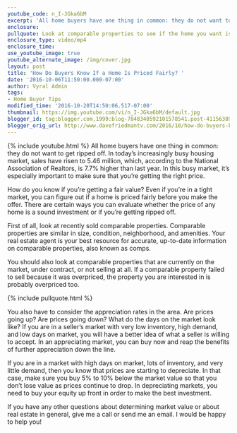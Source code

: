 ```yaml
---
youtube_code: n_I-JGka6bM
excerpt: 'All home buyers have one thing in common: they do not want to get ripped off. Luckily, there are a few ways you can tell if a home is priced fairly.'
enclosure:
pullquote: Look at comparable properties to see if the home you want is priced fairly.
enclosure_type: video/mp4
enclosure_time:
use_youtube_image: true
youtube_alternate_image: /img/cover.jpg
layout: post
title: 'How Do Buyers Know If a Home Is Priced Fairly? '
date: '2016-10-06T11:50:00.000-07:00'
author: Vyral Admin
tags:
- Home Buyer Tips
modified_time: '2016-10-20T14:50:06.517-07:00'
thumbnail: https://img.youtube.com/vi/n_I-JGka6bM/default.jpg
blogger_id: tag:blogger.com,1999:blog-7848340592101578541.post-4115638942157172782
blogger_orig_url: http://www.davefriedmantv.com/2016/10/how-do-buyers-know-if-home-is-priced.html
---
```

{% include youtube.html %}
All home buyers have one thing in common: they do not want to get ripped off. In today’s increasingly busy housing market, sales have risen to 5.46 million, which, according to the National Association of Realtors, is 7.7% higher than last year. In this busy market, it’s especially important to make sure that you’re getting the right price.

How do you know if you’re getting a fair value? Even if you’re in a tight market, you can figure out if a home is priced fairly before you make the offer. There are certain ways you can evaluate whether the price of any home is a sound investment or if you’re getting ripped off.

First of all, look at recently sold comparable properties. Comparable properties are similar in size, condition, neighborhood, and amenities. Your real estate agent is your best resource for accurate, up-to-date information on comparable properties, also known as comps.

You should also look at comparable properties that are currently on the market, under contract, or not selling at all. If a comparable property failed to sell because it was overpriced, the property you are interested in is probably overpriced too.

{% include pullquote.html %}

You also have to consider the appreciation rates in the area. Are prices going up? Are prices going down? What do the days on the market look like? If you are in a seller’s market with very low inventory, high demand, and low days on market, you will have a better idea of what a seller is willing to accept. In an appreciating market, you can buy now and reap the benefits of further appreciation down the line.

If you are in a market with high days on market, lots of inventory, and very little demand, then you know that prices are starting to depreciate. In that case, make sure you buy 5% to 10% below the market value so that you don’t lose value as prices continue to drop. In depreciating markets, you need to buy your equity up front in order to make the best investment.

If you have any other questions about determining market value or about real estate in general, give me a call or send me an email. I would be happy to help you!
